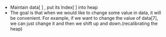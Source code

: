 - Maintain data[ ] , put its Index[ ] into heap
- The goal is that when we would like to change some value in data, it will be convenient. For example, if we want to change the value of data[7], we can just change it and then we shift up and down.(recalibrating the heap)
